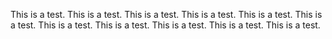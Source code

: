 ---
---

This is a test. This is a test. This is a test. This is a test. This is a test. This is a test. This is a test. This is a test. This is a test. This is a test. This is a test.